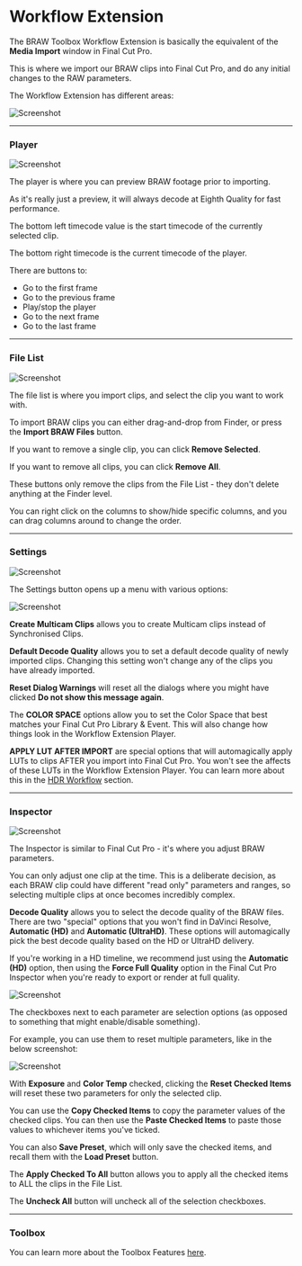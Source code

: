 # Workflow Extension

The BRAW Toolbox Workflow Extension is basically the equivalent of the **Media Import** window in Final Cut Pro.

This is where we import our BRAW clips into Final Cut Pro, and do any initial changes to the RAW parameters.

The Workflow Extension has different areas:

![Screenshot](static/workflow-extension-01.png)

---

### Player

![Screenshot](static/workflow-extension-02.png)

The player is where you can preview BRAW footage prior to importing.

As it's really just a preview, it will always decode at Eighth Quality for fast performance.

The bottom left timecode value is the start timecode of the currently selected clip.

The bottom right timecode is the current timecode of the player.

There are buttons to:

- Go to the first frame
- Go to the previous frame
- Play/stop the player
- Go to the next frame
- Go to the last frame

---

### File List

![Screenshot](static/workflow-extension-03.png)

The file list is where you import clips, and select the clip you want to work with.

To import BRAW clips you can either drag-and-drop from Finder, or press the **Import BRAW Files** button.

If you want to remove a single clip, you can click **Remove Selected**.

If you want to remove all clips, you can click **Remove All**.

These buttons only remove the clips from the File List - they don't delete anything at the Finder level.

You can right click on the columns to show/hide specific columns, and you can drag columns around to change the order.

---

### Settings

![Screenshot](static/workflow-extension-04.png)

The Settings button opens up a menu with various options:

![Screenshot](static/workflow-extension-05.png)

**Create Multicam Clips** allows you to create Multicam clips instead of Synchronised Clips.

**Default Decode Quality** allows you to set a default decode quality of newly imported clips. Changing this setting won't change any of the clips you have already imported.

**Reset Dialog Warnings** will reset all the dialogs where you might have clicked **Do not show this message again**.

The **COLOR SPACE** options allow you to set the Color Space that best matches your Final Cut Pro Library & Event. This will also change how things look in the Workflow Extension Player.

**APPLY LUT AFTER IMPORT** are special options that will automagically apply LUTs to clips AFTER you import into Final Cut Pro. You won't see the affects of these LUTs in the Workflow Extension Player. You can learn more about this in the [HDR Workflow](https://brawtoolbox.io/hdr-workflow/) section.

---

### Inspector

![Screenshot](static/workflow-extension-06.png)

The Inspector is similar to Final Cut Pro - it's where you adjust BRAW parameters.

You can only adjust one clip at the time. This is a deliberate decision, as each BRAW clip could have different "read only" parameters and ranges, so selecting multiple clips at once becomes incredibly complex.

**Decode Quality** allows you to select the decode quality of the BRAW files. There are two "special" options that you won't find in DaVinci Resolve, **Automatic (HD)** and **Automatic (UltraHD)**. These options will automagically pick the best decode quality based on the HD or UltraHD delivery.

If you're working in a HD timeline, we recommend just using the **Automatic (HD)** option, then using the **Force Full Quality** option in the Final Cut Pro Inspector when you're ready to export or render at full quality.

![Screenshot](static/workflow-extension-07.png)

The checkboxes next to each parameter are selection options (as opposed to something that might enable/disable something).

For example, you can use them to reset multiple parameters, like in the below screenshot:

![Screenshot](static/workflow-extension-08.png)

With **Exposure** and **Color Temp** checked, clicking the **Reset Checked Items** will reset these two parameters for only the selected clip.

You can use the **Copy Checked Items** to copy the parameter values of the checked clips. You can then use the **Paste Checked Items** to paste those values to whichever items you've ticked.

You can also **Save Preset**, which will only save the checked items, and recall them with the **Load Preset** button.

The **Apply Checked To All** button allows you to apply all the checked items to ALL the clips in the File List.

The **Uncheck All** button will uncheck all of the selection checkboxes.

---

### Toolbox

You can learn more about the Toolbox Features [here](https://brawtoolbox.io/toolbox/).